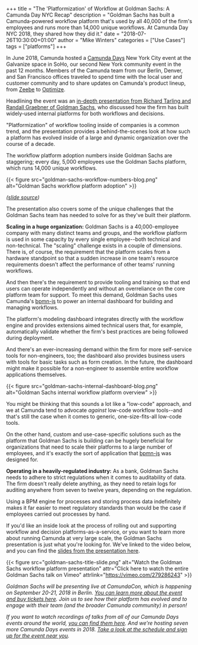 +++
title = "The 'Platformization' of Workflow at Goldman Sachs: A Camunda Day NYC Recap"
description = "Goldman Sachs has built a Camunda-powered workflow platform that's used by all 40,000 of the firm's employees and runs more than 14,000 unique workflows. At Camunda Day NYC 2018, they shared how they did it."
date = "2018-07-26T10:30:00+01:00"
author = "Mike Winters"
categories = ["Use Cases"]
tags = ["platforms"]
+++

In June 2018, Camunda hosted a [Camunda Days](https://camunda.com/events/camundadays/) New York City event at the Galvanize space in SoHo, our second New York community event in the past 12 months. Members of the Camunda team from our Berlin, Denver, and San Francisco offices traveled to spend time with the local user and customer community and to share updates on Camunda's product lineup, from [Zeebe](https://zeebe.io) to [Optimize](https://camunda.com/products/optimize/).

Headlining the event was an [in-depth presentation from Richard Tarling and Randall Graebner of Goldman Sachs](https://vimeo.com/279286243), who discussed how the firm has built widely-used internal platforms for both workflows and decisions.

"Platformization" of workflow tooling inside of companies is a common trend, and the presentation provides a behind-the-scenes look at how such a platform has evolved inside of a large and dynamic organization over the course of a decade.

The workflow platform adoption numbers inside Goldman Sachs are staggering; every day, 5,000 employees use the Goldman Sachs platform, which runs 14,000 unique workflows.

{{< figure src="goldman-sachs-workflow-numbers-blog.png" alt="Goldman Sachs workflow platform adoption" >}}

_([slide source](https://www.slideshare.net/camunda/richard-tarling-managing-director-and-randall-graebner-senior-engineer-from-goldman-sachs-camunda-day-nyc-2018))_

The presentation also covers some of the unique challenges that the Goldman Sachs team has needed to solve for as they've built their platform.

**Scaling in a huge organization:** Goldman Sachs is a 40,000-employee company with many distinct teams and groups, and the workflow platform is used in some capacity by every single employee--both technical and non-technical. The "scaling" challenge exists in a couple of dimensions. There is, of course, the requirement that the platform scales from a hardware standpoint so that a sudden increase in one team's resource requirements doesn't affect the performance of other teams' running workflows.

And then there's the requirement to provide tooling and training so that end users can operate independently and without an overreliance on the core platform team for support. To meet this demand, Goldman Sachs uses Camunda's [bpmn-js](https://bpmn.io/toolkit/bpmn-js/) to power an internal dashboard for building and managing workflows.

The platform's modeling dashboard integrates directly with the workflow engine and provides extensions aimed technical users that, for example, automatically validate whether the firm's best practices are being followed during deployment.

And there's an ever-increasing demand within the firm for more self-service tools for non-engineers, too; the dashboard also provides business users with tools for basic tasks such as form creation. In the future, the dashboard might make it possible for a non-engineer to assemble entire workflow applications themselves.

{{< figure src="goldman-sachs-internal-dashboard-blog.png" alt="Goldman Sachs internal workflow platform overview" >}}

You might be thinking that this sounds a lot like a "low-code" approach, and we at Camunda tend to advocate _against_ low-code workflow tools--and that's still the case when it comes to generic, one-size-fits-all low-code tools.

On the other hand, custom and use-case-specific solutions such as the platform that Goldman Sachs is building can be hugely beneficial for organizations that need to scale their platforms to a large number of employees, and it's exactly the sort of application that [bpmn-js](https://bpmn.io/toolkit/bpmn-js/) was designed for.

**Operating in a heavily-regulated industry:** As a bank, Goldman Sachs needs to adhere to strict regulations when it comes to auditability of data. The firm doesn't really delete anything, as they need to retain logs for auditing anywhere from seven to twelve years, depending on the regulation.

Using a BPM engine for processes and storing process data indefinitely makes it far easier to meet regulatory standards than would be the case if employees carried out processes by hand.

If you'd like an inside look at the process of rolling out and supporting workflow and decision platforms-as-a-service, or you want to learn more about running Camunda at very large scale, the Goldman Sachs presentation is just what you're looking for. We've linked to the video below, and you can find the [slides from the presentation here](https://www.slideshare.net/camunda/richard-tarling-managing-director-and-randall-graebner-senior-engineer-from-goldman-sachs-camunda-day-nyc-2018).

{{< figure src="goldman-sachs-title-slide.png" alt="Watch the Goldman Sachs workflow platform presentation" attr="Click here to watch the entire Goldman Sachs talk on Vimeo" attrlink="https://vimeo.com/279286243" >}}

_Goldman Sachs will be presenting live at CamundaCon, which is happening on September 20-21, 2018 in Berlin. [You can learn more about the event and buy tickets here](https://camunda.com/events/camundacon/). Join us to see how their platform has evolved and to engage with their team (and the broader Camunda community) in person!_

_If you want to watch recordings of talks from all of our Camunda Days events around the world, [you can find them here](https://vimeo.com/camunda). And we're hosting seven more Camunda Days events in 2018. [Take a look at the schedule and sign up for the event near you](https://camunda.com/events/camundadays/)._
